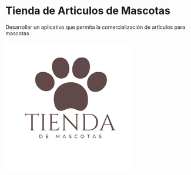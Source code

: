 # Tienda de Articulos de Mascotas

Desarrollar un aplicativo que permita la comercialización de artículos para mascotas

![logo](logo-pets.png)
